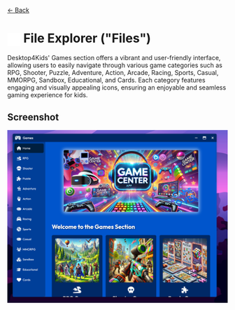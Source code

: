 [← Back](../README.md)

# <img src="../../../../public/assets/apps/icons/games.svg" width="30" height="30" style="vertical-align: middle; background: none;"/> File Explorer ("Files")

Desktop4Kids' Games section offers a vibrant and user-friendly interface, allowing users to easily navigate through various game categories such as RPG, Shooter, Puzzle, Adventure, Action, Arcade, Racing, Sports, Casual, MMORPG, Sandbox, Educational, and Cards. Each category features engaging and visually appealing icons, ensuring an enjoyable and seamless gaming experience for kids.

## Screenshot

![Games section offers a vibrant and user-friendly interface](screenshot.png)